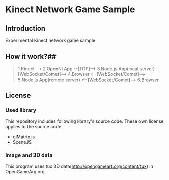 # Kinect Network Game Sample #

## Introduction ##
Experimental Kinect network game sample


## How it work?##
> 1.Kinect --> 2.OpenNI App --[TCP]--> 3.Node.js App(local server) --[WebSocket/Comet]--> 4.Browser <--[WebSocket/Comet]--> 5.Node.js App(remote server) <--[WebSocket/Comet]--> 6.Browser


## License ##
### Used library ###
This repository includes following library's source code. These own license applies to the source code.

- glMatrix.js
- SceneJS

### Image and 3D data ###
This program uses tux 3D data(http://opengameart.org/content/tux) in OpenGameArg.org.
